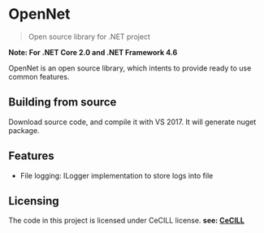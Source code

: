 # OpenNet
> Open source library for .NET project

**Note: For .NET Core 2.0 and .NET Framework 4.6**

OpenNet is an open source library, which intents to provide ready to use common features.


## Building from source

Download source code, and compile it with VS 2017. It will generate nuget package.

## Features

 - File logging: ILogger implementation to store logs into file

## Licensing

The code in this project is licensed under CeCILL license.
**see: [CeCILL](http://www.cecill.info/)**

